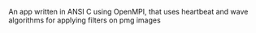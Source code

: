 An app written in ANSI C using OpenMPI, that uses heartbeat and wave algorithms for applying filters on pmg images
